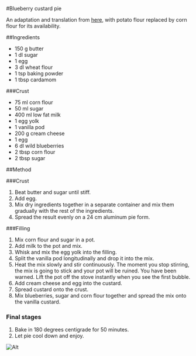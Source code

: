 #Blueberry custard pie

An adaptation and translation from
[here](http://www.kinuskikissa.fi/vanilja-mustikkapiirakka/),
with potato flour replaced by corn flour for its availability.

##Ingredients

- 150 g butter
- 1 dl sugar
- 1 egg
- 3 dl wheat flour
- 1 tsp baking powder
- 1 tbsp cardamom

###Crust
- 75 ml corn flour
- 50 ml sugar
- 400 ml low fat milk
- 1 egg yolk
- 1 vanilla pod
- 200 g cream cheese
- 1 egg
- 6 dl wild blueberries
- 2 tbsp corn flour
- 2 tbsp sugar

##Method

###Crust
1. Beat butter and sugar until stiff.
2. Add egg.
3. Mix dry ingredients together in a separate container and mix them gradually with the rest of the ingredients.
4. Spread the result evenly on a 24 cm aluminum pie form.

###Filling

1. Mix corn flour and sugar in a pot.
2. Add milk to the pot and mix.
3. Whisk and mix the egg yolk into the filling.
4. Split the vanilla pod longitudinally and drop it into the mix.
5. Heat the mix slowly and stir continuously. The moment you stop stirring, the mix is going to stick and your pot will be ruined. You have been warned. Lift the pot off the stove instantly when you see the first bubble.
6. Add cream cheese and egg into the custard.
7. Spread custard onto the crust.
7. Mix blueberries, sugar and corn flour together and spread the mix onto the vanilla custard.

### Final stages

1. Bake in 180 degrees centigrade for 50 minutes.
2. Let pie cool down and enjoy.


![Alt](https://raw.github.com/nali/versioned-cookbook/master/pictures/blueberrypie.jpg)
